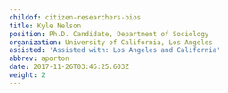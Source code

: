 ```yaml
---
childof: citizen-researchers-bios
title: Kyle Nelson
position: Ph.D. Candidate, Department of Sociology
organization: University of California, Los Angeles
assisted: 'Assisted with: Los Angeles and California'
abbrev: aporton
date: 2017-11-26T03:46:25.603Z
weight: 2
---
```


